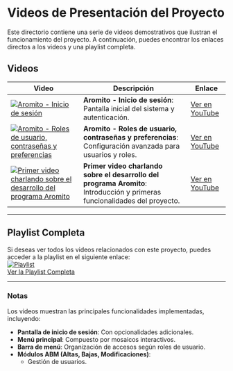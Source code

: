 # Videos de Presentación del Proyecto

Este directorio contiene una serie de videos demostrativos que ilustran el funcionamiento del proyecto. A continuación, puedes encontrar los enlaces directos a los videos y una playlist completa.

## Videos

| Video                                                                                                      | Descripción                                                                                                  | Enlace                                                       |
|------------------------------------------------------------------------------------------------------------|--------------------------------------------------------------------------------------------------------------|-------------------------------------------------------------|
| [![Aromito - Inicio de sesión](https://img.youtube.com/vi/QoWztppetV4/0.jpg)](https://youtu.be/QoWztppetV4) | **Aromito - Inicio de sesión**: Pantalla inicial del sistema y autenticación.                                | [Ver en YouTube](https://youtu.be/QoWztppetV4)             |
| [![Aromito - Roles de usuario, contraseñas y preferencias](https://img.youtube.com/vi/aHtovp8jqzY/0.jpg)](https://youtu.be/aHtovp8jqzY) | **Aromito - Roles de usuario, contraseñas y preferencias**: Configuración avanzada para usuarios y roles.    | [Ver en YouTube](https://youtu.be/aHtovp8jqzY)            |
| [![Primer video charlando sobre el desarrollo del programa Aromito](https://img.youtube.com/vi/VcM4n_cIZRA/0.jpg)](https://youtu.be/VcM4n_cIZRA) | **Primer video charlando sobre el desarrollo del programa Aromito**: Introducción y primeras funcionalidades del proyecto. | [Ver en YouTube](https://youtu.be/VcM4n_cIZRA)            |

---

## Playlist Completa

Si deseas ver todos los videos relacionados con este proyecto, puedes acceder a la playlist en el siguiente enlace:  
[![Playlist](https://img.youtube.com/vi/VcM4n_cIZRA/0.jpg)](https://www.youtube.com/playlist?list=PLf-_LCj5h0nk6QA_6FNygSMEo1jqXo0tT)  
[Ver la Playlist Completa](https://www.youtube.com/playlist?list=PLf-_LCj5h0nk6QA_6FNygSMEo1jqXo0tT)

---

### Notas
Los videos muestran las principales funcionalidades implementadas, incluyendo:
- **Pantalla de inicio de sesión**: Con opcionalidades adicionales.
- **Menú principal**: Compuesto por mosaicos interactivos.
- **Barra de menú**: Organización de accesos según roles de usuario.
- **Módulos ABM (Altas, Bajas, Modificaciones)**:
  - Gestión de usuarios.
